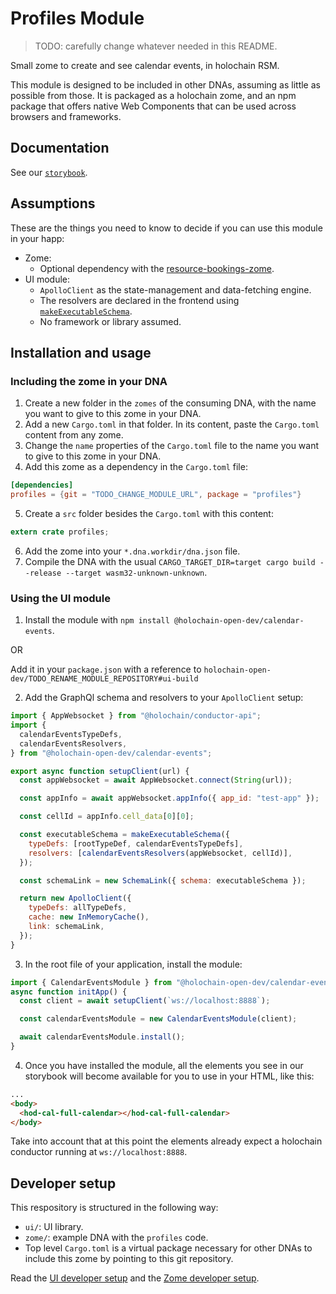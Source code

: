 # Profiles Module

> TODO: carefully change whatever needed in this README.

Small zome to create and see calendar events, in holochain RSM.

This module is designed to be included in other DNAs, assuming as little as possible from those. It is packaged as a holochain zome, and an npm package that offers native Web Components that can be used across browsers and frameworks.

## Documentation

See our [`storybook`](https://holochain-open-dev.github.io/calendar-events-zome).

## Assumptions

These are the things you need to know to decide if you can use this module in your happ:

- Zome:
  - Optional dependency with the [resource-bookings-zome](https://github/holochain-open-dev/resource-bookings-zome).
- UI module:
  - `ApolloClient` as the state-management and data-fetching engine.
  - The resolvers are declared in the frontend using [`makeExecutableSchema`](https://www.npmjs.com/package/@graphql-tools/schema).
  - No framework or library assumed.

## Installation and usage

### Including the zome in your DNA

1. Create a new folder in the `zomes` of the consuming DNA, with the name you want to give to this zome in your DNA.
2. Add a new `Cargo.toml` in that folder. In its content, paste the `Cargo.toml` content from any zome.
3. Change the `name` properties of the `Cargo.toml` file to the name you want to give to this zome in your DNA.
4. Add this zome as a dependency in the `Cargo.toml` file:
```toml
[dependencies]
profiles = {git = "TODO_CHANGE_MODULE_URL", package = "profiles"}
```
5. Create a `src` folder besides the `Cargo.toml` with this content:
```rust
extern crate profiles;
```
6. Add the zome into your `*.dna.workdir/dna.json` file.
7. Compile the DNA with the usual `CARGO_TARGET_DIR=target cargo build --release --target wasm32-unknown-unknown`.

### Using the UI module

1. Install the module with `npm install @holochain-open-dev/calendar-events`.

OR

Add it in your `package.json` with a reference to `holochain-open-dev/TODO_RENAME_MODULE_REPOSITORY#ui-build`

2. Add the GraphQl schema and resolvers to your `ApolloClient` setup:

```js
import { AppWebsocket } from "@holochain/conductor-api";
import {
  calendarEventsTypeDefs,
  calendarEventsResolvers,
} from "@holochain-open-dev/calendar-events";

export async function setupClient(url) {
  const appWebsocket = await AppWebsocket.connect(String(url));

  const appInfo = await appWebsocket.appInfo({ app_id: "test-app" });

  const cellId = appInfo.cell_data[0][0];

  const executableSchema = makeExecutableSchema({
    typeDefs: [rootTypeDef, calendarEventsTypeDefs],
    resolvers: [calendarEventsResolvers(appWebsocket, cellId)],
  });

  const schemaLink = new SchemaLink({ schema: executableSchema });

  return new ApolloClient({
    typeDefs: allTypeDefs,
    cache: new InMemoryCache(),
    link: schemaLink,
  });
}
```

3. In the root file of your application, install the module:

```js
import { CalendarEventsModule } from "@holochain-open-dev/calendar-events";
async function initApp() {
  const client = await setupClient(`ws://localhost:8888`);

  const calendarEventsModule = new CalendarEventsModule(client);

  await calendarEventsModule.install();
}
```

4. Once you have installed the module, all the elements you see in our storybook will become available for you to use in your HTML, like this:

```html
...
<body>
  <hod-cal-full-calendar></hod-cal-full-calendar>
</body>
```

Take into account that at this point the elements already expect a holochain conductor running at `ws://localhost:8888`.

## Developer setup

This respository is structured in the following way:

- `ui/`: UI library.
- `zome/`: example DNA with the `profiles` code.
- Top level `Cargo.toml` is a virtual package necessary for other DNAs to include this zome by pointing to this git repository.

Read the [UI developer setup](/ui/README.md) and the [Zome developer setup](/zome/README.md).
